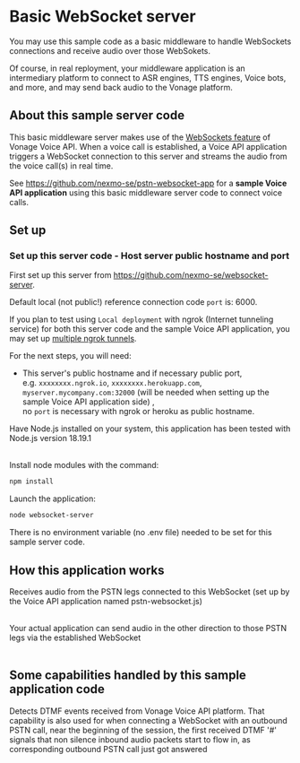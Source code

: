 # Basic WebSocket server

You may use this sample code as a basic middleware to handle WebSockets connections and receive audio over those WebSokets.

Of course, in real reployment, your middleware application is an intermediary platform to connect to ASR engines, TTS engines, Voice bots, and more, and may send back audio to the Vonage platform.

## About this sample server code

This basic middleware server makes use of the [WebSockets feature](https://developer.vonage.com/en/voice/voice-api/concepts/websockets) of Vonage Voice API. When a voice call is established, a Voice API application triggers a WebSocket connection to this server and streams the audio from the voice call(s) in real time.

See https://github.com/nexmo-se/pstn-websocket-app for a **sample Voice API application** using this basic middleware server code to connect voice calls.

## Set up

### Set up this server code - Host server public hostname and port

First set up this server from https://github.com/nexmo-se/websocket-server.

Default local (not public!) reference connection code `port` is: 6000.

If you plan to test using `Local deployment` with ngrok (Internet tunneling service) for both this server code and the sample Voice API application, you may set up [multiple ngrok tunnels](https://ngrok.com/docs/agent/config/#tunnel-configurations).

For the next steps, you will need:
- This server's public hostname and if necessary public port,</br>
e.g. `xxxxxxxx.ngrok.io`, `xxxxxxxx.herokuapp.com`, `myserver.mycompany.com:32000` (will be needed when setting up the sample Voice API application side) ,</br>
no `port` is necessary with ngrok or heroku as public hostname.</br>

Have Node.js installed on your system, this application has been tested with Node.js version 18.19.1<br><br>

Install node modules with the command:<br>
 ```bash
npm install
```

Launch the application:<br>
```bash
node websocket-server
```

There is no environment variable (no .env file) needed to be set for this sample server code.<br>

## How this application works

Receives audio from the PSTN legs connected to this WebSocket (set up by the Voice API application named pstn-websocket.js)<br><br>

Your actual application can send audio in the other direction to those PSTN legs via the established WebSocket<br><br>



## Some capabilities handled by this sample application code

Detects DTMF events received from Vonage Voice API platform.
That capability is also used for when connecting a WebSocket with an outbound PSTN call, near the beginning of the session, the first received DTMF '#' signals that non silence inbound audio packets start to flow in, as corresponding outbound PSTN call just got answered<br><br>